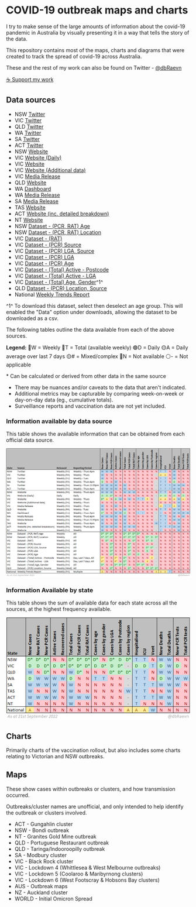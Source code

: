 # COVID-19 outbreak maps and charts

I try to make sense of the large amounts of information about the covid-19 pandemic in Australia by visually presenting it in a way that tells the story of the data.

This repository contains most of the maps, charts and diagrams that were created to track the spread of covid-19 across Australia.

These and the rest of my work can also be found on Twitter - [@dbRaevn](https://twitter.com/dbRaevn)

[☕ Support my work](https://www.buymeacoffee.com/dbRaevn)

## Data sources

 * NSW	[Twitter](https://twitter.com/NSWHealth)
 * VIC	[Twitter](https://twitter.com/VicGovDH)
 * QLD	[Twitter](https://twitter.com/qldhealth)
 * WA	[Twitter](https://twitter.com/MarkMcGowanMP)
 * SA	[Twitter](https://twitter.com/SAHealth)
 * ACT	[Twitter](https://twitter.com/ACTHealth)
 * NSW	[Website](https://www.health.nsw.gov.au/Infectious/covid-19/Pages/stats-nsw.aspx)
 * VIC	[Website (Daily)](https://www.coronavirus.vic.gov.au/)
 * VIC	[Website](https://www.coronavirus.vic.gov.au/victorian-coronavirus-covid-19-data)
 * VIC	[Website (Additional data)](https://www.coronavirus.vic.gov.au/victorian-coronavirus-covid-19-data)
 * VIC	[Media Release](https://www.health.vic.gov.au/media-centre/media-releases)
 * QLD	[Website](https://www.qld.gov.au/health/conditions/health-alerts/coronavirus-covid-19/queensland-covid-19-statistics)
 * WA	[Dashboard](https://experience.arcgis.com/experience/359bca83a1264e3fb8d3b6f0a028d768)
 * WA	[Media Release](https://ww2.health.wa.gov.au/News/Media-releases-listing-page)
 * SA	[Media Release](https://www.sahealth.sa.gov.au/wps/wcm/connect/public+content/sa+health+internet/about+us/news+and+media/all+media+releases?mr-sort=date-desc&mr-pg=1)
 * TAS	[Website](https://www.coronavirus.tas.gov.au/facts/tasmanian-statistics)
 * ACT	[Website (inc. detailed breakdown)](https://www.covid19.act.gov.au/updates/act-covid-19-statistics)
 * NT	[Website](https://health.nt.gov.au/covid-19/data)
 * NSW	[Dataset - (PCR, RAT) Age](https://data.nsw.gov.au/data/dataset/nsw-covid-19-cases-by-age-range/resource/4b03bc25-ab4b-46c0-bb3e-0c839c9915c5)
 * NSW	[Dataset - (PCR, RAT) Location](https://data.nsw.gov.au/data/dataset/covid-19-cases-by-location/resource/5d63b527-e2b8-4c42-ad6f-677f14433520)
 * VIC	[Dataset - (RAT)](https://discover.data.vic.gov.au/dataset/all-victorian-rat-sars-cov-2-cases-by-local-government-area-postcode/resource/a7c149f8-4ad3-4768-84b3-477a054f80bb)
 * VIC	[Dataset - (PCR) Source](https://discover.data.vic.gov.au/dataset/all-victorian-sars-cov-2cases-by-acquired-source/resource/d35dd0fb-5288-4194-8f77-373e2b2cc44d)
 * VIC	[Dataset - (PCR) LGA, Source](https://discover.data.vic.gov.au/dataset/all-victorian-sars-cov-2-cases-by-local-government-area-postcode-and-acquired-source/resource/890da9b3-0976-4de3-8028-e0c22b9a0e09)
 * VIC	[Dataset - (PCR) LGA](https://discover.data.vic.gov.au/dataset/all-victorian-sars-cov-2-cases-by-local-government-area/resource/cc6d89f4-046c-4486-b4a9-63a58fcf9785)
 * VIC	[Dataset - (PCR) Age](https://discover.data.vic.gov.au/dataset/all-victorian-sars-cov-2-cases-by-age-group/resource/b98245c0-f42c-4df8-bced-62f5bcde67f6)
 * VIC	[Dataset - (Total) Active  - Postcode](https://docs.google.com/spreadsheets/d/e/2PACX-1vTwXSqlP56q78lZKxc092o6UuIyi7VqOIQj6RM4QmlVPgtJZfbgzv0a3X7wQQkhNu8MFolhVwMy4VnF/pub?gid=0&single=true&output=csv)
 * VIC	[Dataset - (Total) Active  - LGA](https://docs.google.com/spreadsheets/d/e/2PACX-1vQ9oKYNQhJ6v85dQ9qsybfMfc-eaJ9oKVDZKx-VGUr6szNoTbvsLTzpEaJ3oW_LZTklZbz70hDBUt-d/pub?gid=0&single=true&output=csv)
 * VIC	[Dataset - (Total) Age, Gender](https://public.tableau.com/views/GenderAgeGroup/CasesDashboard?%3Alanguage=en-US&%3Aembed=y&%3Aembed_code_version=3&%3AloadOrderID=4&%3Adisplay_count=y&publish=yes&%3Aorigin=viz_share_link&%3Asize=1056%2C25&&%3AshowVizHome=n&%3Atabs=n&%3AapiID=host2#navType=1&navSrc=Parse)^1^
 * QLD	[Dataset - (PCR) Location, Source](https://www.data.qld.gov.au/dataset/queensland-covid-19-case-line-list-location-source-of-infection)
 * National	[Weekly Trends Report](https://www.health.gov.au/resources/publications/covid-19-weekly-trends-report)

^1^ To download this dataset, select then deselect an age group. This will enabled the "Data" option under downloads, allowing the dataset to be downloaded as a csv.

The following tables outline the data available from each of the above sources.

**Legend:**
🔵W = Weekly
🔵T = Total (available weekly)
🟢D = Daily
🟡A = Daily average over last 7 days
🟡# = Mixed/complex
🔴N = Not available
⚪- = Not applicable

\* Can be calculated or derived from other data in the same source

 * There may be nuances and/or caveats to the data that aren't indicated.
 * Additional metrics may be capturable by comparing week-on-week or day-on-day data (eg., cumulative totals).
 * Surveillance reports and vaccination data are not yet included.

### Information available by data source

This table shows the available information that can be obtained from each official data source.

![Information available by data source](./data/InformationByDataSource_20220921.PNG)

### Information Available by state

This table shows the sum of available data for each state across all the sources, at the highest frequency available.

![Information Available by state](./data/InformationAvailableByState_20220921.PNG)

## Charts

Primarily charts of the vaccination rollout, but also includes some charts relating to Victorian and NSW outbreaks.

## Maps

These show cases within outbreaks or clusters, and how transmission occurred.

Outbreaks/cluster names are unofficial, and only intended to help identify the outbreak or clusters involved.

 * ACT - Gungahlin cluster
 * NSW - Bondi outbreak
 * NT - Granites Gold Mine outbreak
 * QLD - Portuguese Restaurant outbreak
 * QLD - Taringa/Indooroopilly outbreak
 * SA - Modbury cluster
 * VIC - Black Rock cluster
 * VIC - Lockdown 4 (Whittlesea & West Melbourne outbreaks)
 * VIC - Lockdown 5 (Coolaroo & Maribyrnong clusters)
 * VIC - Lockdown 6 (West Footscray & Hobsons Bay clusters)
 * AUS - Outbreak maps
 * NZ - Auckland cluster
 * WORLD - Initial Omicron Spread
